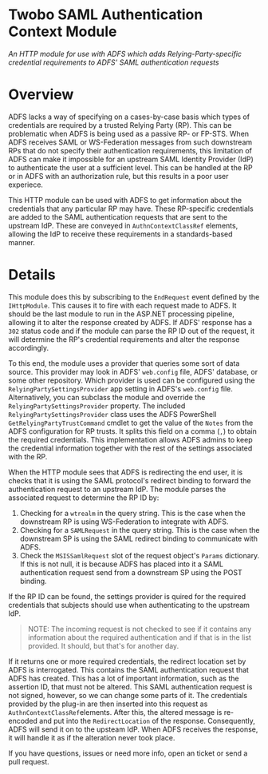 # Twobo SAML Authentication Context Module

_An HTTP module for use with ADFS which adds Relying-Party-specific credential requirements to ADFS' SAML authentication requests_

# Overview

ADFS lacks a way of specifying on a cases-by-case basis which types of credentials are required by a trusted Relying Party (RP). This can be problematic when ADFS is being used as a passive RP- or FP-STS. When ADFS receives SAML or WS-Federation messages from such downstream RPs that do not specify their authentication requirements, this limitation of ADFS can make it impossible for an upstream SAML Identity Provider (IdP) to authenticate the user at a sufficient level. This can be handled at the RP or in ADFS with an authorization rule, but this results in a poor user experiece. 

This HTTP module can be used with ADFS to get information about the credentials that any particular RP may have. These RP-specific credentials are added to the SAML authentication requests that are sent to the upstream IdP. These are conveyed in `AuthnContextClassRef` elements, allowing the IdP to receive these requirements in a standards-based manner.

# Details

This module does this by subscribing to the `EndRequest` event defined by the `IHttpModule`. This causes it to fire with each request made to ADFS. It should be the last module to run in the ASP.NET processing pipeline, allowing it to alter the response created by ADFS. If ADFS' response has a `302` status code and if the module can parse the RP ID out of the request, it will determine the RP's credential requirements and alter the response accordingly.

To this end, the module uses a provider that queries some sort of data source. This provider may look in ADFS' `web.config` file, ADFS' database, or some other repository. Which provider is used can be configured using the `RelyingPartySettingsProvider` app setting in ADFS's `web.config` file. Alternatively, you can subclass the module and override the `RelyingPartySettingsProvider` property. The included `RelyingPartySettingsProvider` class uses the ADFS PowerShell `GetRelyingPartyTrustCommand` cmdlet to get the value of the `Notes` from the ADFS configuration for RP trusts. It splits this field on a comma (`,`) to obtain the required credentials. This implementation allows ADFS admins to keep the credential information together with the rest of the settings associated with the RP.

When the HTTP module sees that ADFS is redirecting the end user, it is checks that it is using the SAML protocol's redirect binding to forward the authentication request to an upstream IdP. The module parses the associated request to determine the RP ID by:

1. Checking for a `wtrealm` in the query string. This is the case when the downstream RP is using WS-Federation to integrate with ADFS.
2. Checking for a `SAMLRequest` in the query string. This is the case when the downstream SP is using the SAML redirect binding to communicate with ADFS.
3. Check the `MSISSamlRequest` slot of the request object's `Params` dictionary. If this is not null, it is because ADFS has placed into it a SAML authentication request send from a downstream SP using the POST binding.

If the RP ID can be found, the settings provider is quired for the required credentials that subjects should use when authenticating to the upstream IdP. 

> NOTE: The incoming request is not checked to see if it contains any information about the required authentication and if that is in the list provided. It should, but that's for another day.

If it returns one or more required credentials, the redirect location set by ADFS is interrogated. This contains the SAML authentication request that ADFS has created. This has a lot of important information, such as the assertion ID, that must not be altered. This SAML authentication request is not signed, however, so we can change some parts of it. The credentials provided by the plug-in are then inserted into this request as `AuthnContextClassRef`elements. After this, the altered message is re-encoded and put into the `RedirectLocation` of the response. Consequently, ADFS will send it on to the upsteam IdP. When ADFS receives the response, it will handle it as if the alteration never took place.

If you have questions, issues or need more info, open an ticket or send a pull request.